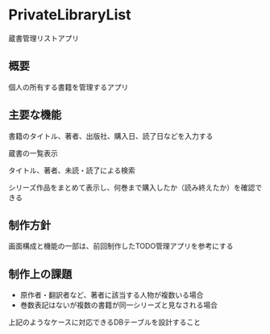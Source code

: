 # PrivateLibraryList
蔵書管理リストアプリ

## 概要
個人の所有する書籍を管理するアプリ

## 主要な機能
書籍のタイトル、著者、出版社、購入日、読了日などを入力する

蔵書の一覧表示

タイトル、著者、未読・読了による検索

シリーズ作品をまとめて表示し、何巻まで購入したか（読み終えたか）を確認できる

## 制作方針
画面構成と機能の一部は、前回制作したTODO管理アプリを参考にする

## 制作上の課題
- 原作者・翻訳者など、著者に該当する人物が複数いる場合
- 巻数表記はないが複数の書籍が同一シリーズと見なされる場合
 
上記のようなケースに対応できるDBテーブルを設計すること
